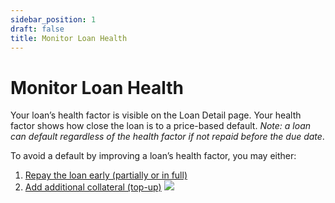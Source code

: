 ```yaml
---
sidebar_position: 1
draft: false
title: Monitor Loan Health
---
```

# Monitor Loan Health
Your loan’s health factor is visible on the Loan Detail page. Your health factor shows how close the loan is to a price-based default. *Note: a loan can default regardless of the health factor if not repaid before the due date*. 
<!-- TODO: For more information on the health factor calculation, visit LINK. -->

To avoid a default by improving a loan’s health factor, you may either:
1. [Repay the loan early (partially or in full)](repay-a-loan)
2. [Add additional collateral (top-up)](top-up-a-loan)
![](https://d3q7ie80jbiqey.cloudfront.net/media/image/zoom/db243a5a-11b2-4c15-958c-0a9d1e9a5145/1/36.640211640212/30.594405594406?0)
